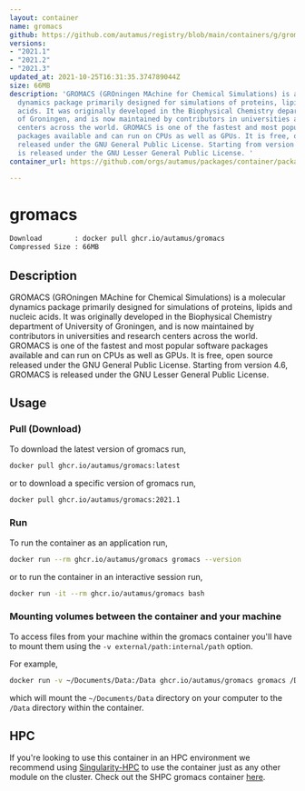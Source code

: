 ```yaml
---
layout: container
name: gromacs
github: https://github.com/autamus/registry/blob/main/containers/g/gromacs/spack.yaml
versions:
- "2021.1"
- "2021.2"
- "2021.3"
updated_at: 2021-10-25T16:31:35.374789044Z
size: 66MB
description: 'GROMACS (GROningen MAchine for Chemical Simulations) is a molecular
  dynamics package primarily designed for simulations of proteins, lipids and nucleic
  acids. It was originally developed in the Biophysical Chemistry department of University
  of Groningen, and is now maintained by contributors in universities and research
  centers across the world. GROMACS is one of the fastest and most popular software
  packages available and can run on CPUs as well as GPUs. It is free, open source
  released under the GNU General Public License. Starting from version 4.6, GROMACS
  is released under the GNU Lesser General Public License. '
container_url: https://github.com/orgs/autamus/packages/container/package/gromacs

---
```

# gromacs
```bash 
Download        : docker pull ghcr.io/autamus/gromacs
Compressed Size : 66MB
```

## Description
GROMACS (GROningen MAchine for Chemical Simulations) is a molecular dynamics package primarily designed for simulations of proteins, lipids and nucleic acids. It was originally developed in the Biophysical Chemistry department of University of Groningen, and is now maintained by contributors in universities and research centers across the world. GROMACS is one of the fastest and most popular software packages available and can run on CPUs as well as GPUs. It is free, open source released under the GNU General Public License. Starting from version 4.6, GROMACS is released under the GNU Lesser General Public License. 

## Usage
### Pull (Download)
To download the latest version of gromacs run,

```bash
docker pull ghcr.io/autamus/gromacs:latest
```

or to download a specific version of gromacs run,

```bash
docker pull ghcr.io/autamus/gromacs:2021.1
```
### Run
To run the container as an application run,
```bash
docker run --rm ghcr.io/autamus/gromacs gromacs --version
```

or to run the container in an interactive session run,
```bash
docker run -it --rm ghcr.io/autamus/gromacs bash
```

### Mounting volumes between the container and your machine
To access files from your machine within the gromacs container you'll have to mount them using the `-v external/path:internal/path` option.

For example,
```bash
docker run -v ~/Documents/Data:/Data ghcr.io/autamus/gromacs gromacs /Data/myData.csv
```
which will mount the `~/Documents/Data` directory on your computer to the `/Data` directory within the container.

## HPC
If you're looking to use this container in an HPC environment we recommend using [Singularity-HPC](https://singularity-hpc.readthedocs.io) to use the container just as any other module on the cluster. Check out the SHPC gromacs container [here](https://singularityhub.github.io/singularity-hpc/r/ghcr.io-autamus-gromacs/).